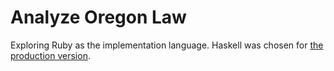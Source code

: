 # Analyze Oregon Law

Exploring Ruby as the implementation language. Haskell was chosen for [the production version](https://github.com/public-law/analyze-oregon-law-haskell).
